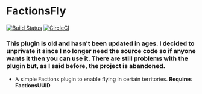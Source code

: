 # FactionsFly

[![Build Status](https://travis-ci.org/Workinq/FactionsFly.svg?branch=master)](https://travis-ci.org/Workinq/FactionsFly)
[![CircleCI](https://circleci.com/gh/Workinq/FactionsFly.svg?style=shield)](https://circleci.com/gh/Workinq/FactionsFly)


### This plugin is old and hasn't been updated in ages. I decided to unprivate it since I no longer need the source code so if anyone wants it then you can use it. There are still problems with the plugin but, as I said before, the project is abandoned.

* A simple Factions plugin to enable flying in certain territories.
**Requires FactionsUUID**